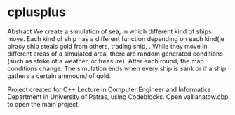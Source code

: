 # cplusplus
Abstract
We create a simulation of sea, in which different kind of ships move. Each kind of ship has a different function depending on each kind(ie piracy ship steals gold from others, trading ship,  . While they move in different areas of a simulated area, there are random generated conditions (such as strike of a weather, or treasure). After each round, the map conditions change. The simulation ends when every ship is sank or if a ship gathers a certain ammound of gold.

Project created for C++ Lecture in Computer Engineer and Informatics Department in University of Patras, using Codeblocks.
Open vallianatow.cbp to open the main project.
